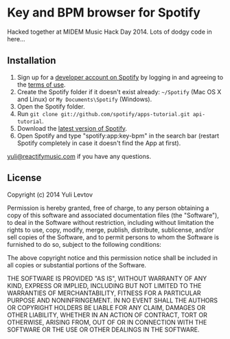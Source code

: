 # Key and BPM browser for Spotify

Hacked together at MIDEM Music Hack Day 2014. Lots of dodgy code in here...

## Installation

 1. Sign up for a [developer account on Spotify](https://developer.spotify.com/technologies/apps/#developer) by logging in and agreeing to the [terms of use](https://developer.spotify.com/technologies/apps/terms-of-use/).
 2. Create the Spotify folder if it doesn't exist already: `~/Spotify` (Mac OS X and Linux) or `My Documents\Spotify` (Windows).
 3. Open the Spotify folder.
 4. Run `git clone git://github.com/spotify/apps-tutorial.git api-tutorial`.
 5. Download the [latest version of Spotify](http://spotify.com/download).
 6. Open Spotify and type "spotify:app:key-bpm" in the search bar (restart Spotify completely in case it doesn't find the App at first).

[yuli@reactifymusic.com](yuli@reactifymusic.com) if you have any questions.

## License

Copyright (c) 2014 Yuli Levtov

Permission is hereby granted, free of charge, to any person obtaining a copy
of this software and associated documentation files (the "Software"), to deal
in the Software without restriction, including without limitation the rights
to use, copy, modify, merge, publish, distribute, sublicense, and/or sell
copies of the Software, and to permit persons to whom the Software is
furnished to do so, subject to the following conditions:

The above copyright notice and this permission notice shall be included in all
copies or substantial portions of the Software.

THE SOFTWARE IS PROVIDED "AS IS", WITHOUT WARRANTY OF ANY KIND, EXPRESS OR
IMPLIED, INCLUDING BUT NOT LIMITED TO THE WARRANTIES OF MERCHANTABILITY,
FITNESS FOR A PARTICULAR PURPOSE AND NONINFRINGEMENT. IN NO EVENT SHALL THE
AUTHORS OR COPYRIGHT HOLDERS BE LIABLE FOR ANY CLAIM, DAMAGES OR OTHER
LIABILITY, WHETHER IN AN ACTION OF CONTRACT, TORT OR OTHERWISE, ARISING FROM,
OUT OF OR IN CONNECTION WITH THE SOFTWARE OR THE USE OR OTHER DEALINGS IN THE
SOFTWARE.